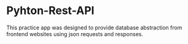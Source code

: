 # Pyhton-Rest-API
This practice app was designed to provide database abstraction from frontend websites using json requests and responses.
